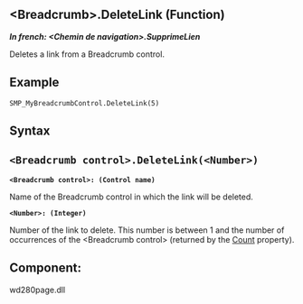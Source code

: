 


## &lt;Breadcrumb&gt;.DeleteLink (Function)

***In french: &lt;Chemin de navigation&gt;.SupprimeLien***



<a name="XUse"></a>
<a name="Use"></a>
<a name="description"></a>
Deletes a link from a Breadcrumb control.


<a name="Example1"></a>
<a name="sample_code"></a>

## Example


```wl
SMP_MyBreadcrumbControl.DeleteLink(5)
```

<a name="XSYNTAX"></a>
<a name="SYNTAX1"></a>

## Syntax

`<Breadcrumb control>.DeleteLink(<Number>)`
---

**`<Breadcrumb control>: (Control name)`**

Name of the Breadcrumb control in which the link will be deleted.

**`<Number>: (Integer)`**

Number of the link to delete. This number is between 1 and the number of occurrences of the &lt;Breadcrumb control&gt; (returned by the [Count](../Proprietes/2510097.md) property).



<a name="XComponent"></a>

## Component:
wd280page.dll
